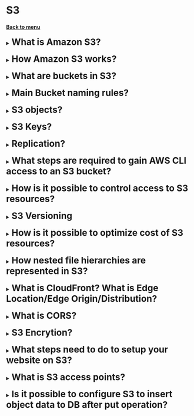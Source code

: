 <h1>S3</h1> 
<h4> 

[Back to menu](..%2F..%2FMenu.md)

</h4>

[//]: # (What about Aurora Security?)

<details>
    <summary>
        <b><big><big><big>
            What is Amazon S3?
        </big></big></big></b>
    </summary>

Amazon Simple Storage Service (Amazon S3) is an object storage service.
Has the following features:

- Storage classes (a range of storage classes for different storage scenarios)
- S3 Lifecycle (Customize the life cycle to suit your needs)
- S3 Object Lock (prevent objects from being deleted or overwritten for a 
fixed or indefinite time)
- S3 Replication - replication of objects and their corresponding metadata
- S3 Batch Operations - S3 Object Lambda - support for lambda operations
- Data processing - (tula for optimization)
- Event notifications
- A huge number of manual and automated analytics and storage monitoring tools
- Strong consistency (ensures reliable consistency of operations)

</details>
<br>

[//]: # (How Amazon S3 works?)

<details>
    <summary>
        <b><big><big><big>
            How Amazon S3 works?
        </big></big></big></b>
    </summary>

Amazon S3 is an object storage service that stores data as objects in buckets.
An object is a file and any metadata that describes the file.
A bucket is a container for items.

To store data in Amazon S3, you first create a bucket and specify 
a bucket name and AWS region.
The data is then uploaded to this bucket as objects in Amazon S3.
Each object has a key (or key name), which is the unique identifier 
of the object in the bucket.

</details>
<br>

[//]: # (What are buckets in S3?)

<details>
    <summary>
        <b><big><big><big>
            What are buckets in S3?
        </big></big></big></b>
    </summary>

A bucket is a container for objects stored in Amazon S3.
You can store any number of items in the Recycle Bin.
When you create a bucket, you enter a name for the bucket and 
select the AWS region in which it will be located.
The AWS account the user belongs to owns the bucket.
The name of the created cart is unique for all regions. 
The selected name is reserved by the account that created it.

</details>
<br>

[//]: # (Main Bucket naming rules?)

<details>
    <summary>
        <b><big><big><big>
            Main Bucket naming rules?
        </big></big></big></b>
    </summary>

- Segment names must contain from 3 to 63 characters.
- Segment names can only consist of lowercase letters, numbers, periods (.) and hyphens (-).
- Segment names must begin and end with a letter or number.
- Segment names must not be formatted as an IP address (for example, 192.168.5.4).
- Segment names must not begin with the prefix xn--.
- Segment names must not end with the suffix -s3alias.
- Segment names within a section must be unique.

Examples
- my-hosted-content
- my.example.s3.bucket
- doc-example-bucket- (ends with a hyphen)

</details>
<br>

[//]: # (S3 objects?)

<details>
    <summary>
        <b><big><big><big>
            S3 objects?
        </big></big></big></b>
    </summary>

Objects are core entities stored in Amazon S3.
Objects consist of object data and metadata.
Metadata is a set of name-value pairs that describe an object.
These pairs include some default metadata such as last modified date,
and standard HTTP metadata such as Content-Type.
You can also specify your own metadata when saving an object.

</details>
<br>

[//]: # (S3 Keys?)

<details>
    <summary>
        <b><big><big><big>
            S3 Keys?
        </big></big></big></b>
    </summary>

An object key (or key name) is a unique identifier for an object in the bucket.
Each object in the bucket has exactly one key.
A combination of segment, object key, and optionally version ID
(if S3 versioning is enabled for the bucket) uniquely identifies each object.
So you can think of Amazon S3 as
a basic data map between the “cart + key + version” and the object itself.

</details>
<br>

[//]: # (Replication?)

<details>
    <summary>
        <b><big><big><big>
            Replication?
        </big></big></big></b>
    </summary>

Replication provides automatic, asynchronous copying of objects to Amazon S3 buckets.

Replication can help with the following:
- Replicate objects while preserving metadata and encryption 
(This feature is important if you need to make sure
  that your replica is identical to the original object.)
- Replication of objects to different storage classes (in S3 Glacier,
S3 Glacier Deep Archive, etc.
  also move objects to a colder storage class (immediately necessary for lifecycle s3))
- Saving copies of objects with different owners (option for restricting access to replicas)
- Store objects in multiple AWS regions (allow for geographic differences
in where your data is stored)
- Replicate objects within 15 minutes (i.e. fast replication speed)

</details>
<br>

[//]: # (What steps are required to gain AWS CLI access to an S3 bucket?)

<details>
    <summary>
        <b><big><big><big>
            What steps are required to gain AWS CLI access to an S3 bucket?
        </big></big></big></b>
    </summary>

In order to be able to access s3 from the Amazon CLI,
it is necessary to give the IAM user access to s3 (via direct or group policies)
Next, configure a general or named profile in the CLI

</details>
<br>

[//]: # (How is it possible to control access to S3 resources?)

<details>
    <summary>
        <b><big><big><big>
            How is it possible to control access to S3 resources?
        </big></big></big></b>
    </summary>

- Writing custom AWS IAM policies
- Writing S3 policies (both general via UI and custom via JSON)
- Per-file access settings

</details>
<br>

[//]: # (Versioning)

<details>
    <summary>
        <b><big><big><big>
            S3 Versioning
        </big></big></big></b>
    </summary>

Versioning in Amazon S3 is a means of storing multiple versions 
of an object in a single bucket.
You can use the S3 versioning feature to save,
retrieving and restoring every version of every object stored in your recycle bins.

</details>
<br>

[//]: # (How is it possible to optimize cost of S3 resources?)

<details>
    <summary>
        <b><big><big><big>
            How is it possible to optimize cost of S3 resources?
        </big></big></big></b>
    </summary>

1. Organization at the bucket level
   (Understanding how and when your data is collected,
   access and archiving or deletion by users is critical to managing storage costs.)

2. Organization at the object level
   (By organizing access to objects you can save money)

3. choosing the right Amazon S3 storage class 
(they differ in the type of life cycle files and how to work with them)

</details>
<br>

[//]: # (How nested file hierarchies are represented in S3?)

<details>
    <summary>
        <b><big><big><big>
            How nested file hierarchies are represented in S3?
        </big></big></big></b>
    </summary>

**The prefix** is the full path before the object name, which includes the segment name.
BucketName/Project/WordFiles/123.txt, the prefix is “BucketName/Project/WordFiles/”

**Folder** is the value between the two "/" characters. For example, if the file is stored as
BucketName/Project/WordFiles/123.txt, the file path indicates that there is a folder
(“Project”) and subfolders (“WordFiles”). 
Both "Project" and "WordFiles" are considered folders.

</details>
<br>

[//]: # (What is CloudFront?)

<details>
    <summary>
        <b><big><big><big>
            What is CloudFront? 
            What is Edge Location/Edge Origin/Distribution?
        </big></big></big></b>
    </summary>

System of distributed servers which deliver webpages and web content

- **Edge Location** - the location where content is cached. Separate on region/AZ
- **Edge Origin** - The origin area from hum files will be distributed.
    (it can be s3, ec2, elastic load balancer, route53)
- **CF Distribution** - the name of origin and content to distribute 

</details>
<br>

[//]: # (What is CORS?)

<details>
    <summary>
        <b><big><big><big>
            What is CORS?
        </big></big></big></b>
    </summary>

Cross-Origin Resource sharing is used to allow resources in one
S3 bucket to access resources located in another S3 bucket

</details>
<br>

[//]: # (S3 Encrytion?)

<details>
    <summary>
        <b><big><big><big>
            S3 Encrytion?
        </big></big></big></b>
    </summary>

**In Transit**
- SSL/TLS
- HTTPS

**In Rest side**
- Server-side encryption
- SSE-S3 (AES 256-bit)
- SSE-KMS
- SSE-C

**Client-Side Encryption**
- you need to encrypt the files yourself before you upload them

**SSE creation encryption**
- Encryption using SSE-S3 is enabled by default while s3 is created

</details>
<br>

[//]: # (What steps need to do to setup your website on S3?)

<details>
    <summary>
        <b><big><big><big>
            What steps need to do to setup your website on S3?
        </big></big></big></b>
    </summary>

- Edit the bucket's Block Public Access settings and add a public bucket policy
- Create an index and error document
  (An index document (usually index.html) serves as the homepage of your website.
Specifying this ensures visitors are directed to the correct starting page. 
Similarly, setting an error document provides a user-friendly 
way to handle requests for URLs that do not exist on your website.)
- Enable static website hosting
- Create an S3 bucket in the region nearest to most of your users

</details>
<br>

[//]: # (What is S3 access points?)

<details>
    <summary>
        <b><big><big><big>
            What is S3 access points?
        </big></big></big></b>
    </summary>

Amazon S3 access points simplify data access for any AWS service 
or customer application that stores data in S3. 

Access points are named network endpoints that are attached to buckets 
that you can use to perform S3 object operations, 
such as GetObject and PutObject

Usage example, you can have S3 object with personal data 
and Lambda function with deletion of this data. 
You can create an access point from the S3 console 
to start that function on GetObject operation.

And you will have two types of one file. 
- One is via object with private data.
- One via access point without private data

</details>
<br>

[//]: # (What is S3 access points?)

<details>
    <summary>
        <b><big><big><big>
            Is it possible to configure S3 to insert object data to DB after put operation?
        </big></big></big></b>
    </summary>

Configure an S3 event to invoke an AWS Lambda function 
that inserts records into DynamoDB.

</details>
<br>